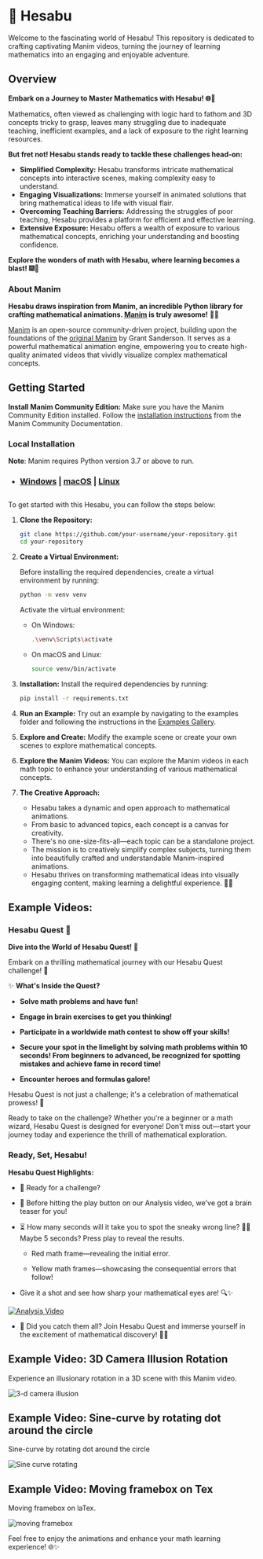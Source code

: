 # 🚀 Hesabu

Welcome to the fascinating world of Hesabu! This repository is dedicated to crafting captivating Manim videos, turning the journey of learning mathematics into an engaging and enjoyable adventure.

## Overview

**Embark on a Journey to Master Mathematics with Hesabu! 🌐🔢**

Mathematics, often viewed as challenging with logic hard to fathom and 3D concepts tricky to grasp, leaves many struggling due to inadequate teaching, inefficient examples, and a lack of exposure to the right learning resources.

**But fret not! Hesabu stands ready to tackle these challenges head-on:**
- **Simplified Complexity:** Hesabu transforms intricate mathematical concepts into interactive scenes, making complexity easy to understand.
- **Engaging Visualizations:** Immerse yourself in animated solutions that bring mathematical ideas to life with visual flair.
- **Overcoming Teaching Barriers:** Addressing the struggles of poor teaching, Hesabu provides a platform for efficient and effective learning.
- **Extensive Exposure:** Hesabu offers a wealth of exposure to various mathematical concepts, enriching your understanding and boosting confidence.

**Explore the wonders of math with Hesabu, where learning becomes a blast!** 🎆🧮

### About Manim

**Hesabu draws inspiration from Manim, an incredible Python library for crafting mathematical animations. [Manim](https://www.manim.community/) is truly awesome!** 🐍🧮

[Manim](https://github.com/ManimCommunity/manim) is an open-source community-driven project, building upon the foundations of the [original Manim](https://github.com/3b1b/manim) by Grant Sanderson. It serves as a powerful mathematical animation engine, empowering you to create high-quality animated videos that vividly visualize complex mathematical concepts.


## Getting Started

**Install Manim Community Edition:**
   Make sure you have the Manim Community Edition installed. Follow the [installation instructions](https://docs.manim.community/en/stable/installation.html) from the Manim Community Documentation.


### Local Installation


**Note**: Manim requires Python version 3.7 or above to run.

- ### [Windows](https://docs.manim.community/en/stable/installation/windows.html) | [macOS](https://docs.manim.community/en/stable/installation/macos.html) | [Linux](https://docs.manim.community/en/stable/installation/linux.html)


## 

To get started with this Hesabu, you can follow the steps below:

1. **Clone the Repository:**
   ```bash
   git clone https://github.com/your-username/your-repository.git
   cd your-repository
   ```

2. **Create a Virtual Environment:** 

   Before installing the required dependencies, create a virtual environment by running:
   ```bash
   python -m venv venv
   ```

   Activate the virtual environment:
   - On Windows:
     ```bash
     .\venv\Scripts\activate
     ```
   - On macOS and Linux:
     ```bash
     source venv/bin/activate
     ```

3. **Installation:** Install the required dependencies by running:
   ```bash
   pip install -r requirements.txt
   ```

4. **Run an Example:** Try out an example by navigating to the examples folder and following the instructions in the [Examples Gallery](hesabu/examples_gallery/README.md).

5. **Explore and Create:** Modify the example scene or create your own scenes to explore mathematical concepts.

6. **Explore the Manim Videos:**
   You can explore the Manim videos in each math topic to enhance your understanding of various mathematical concepts.

7. **The Creative Approach:**
   - Hesabu takes a dynamic and open approach to mathematical animations.
   - From basic to advanced topics, each concept is a canvas for creativity.
   - There's no one-size-fits-all—each topic can be a standalone project.
   - The mission is to creatively simplify complex subjects, turning them into beautifully crafted and understandable Manim-inspired animations.
   - Hesabu thrives on transforming mathematical ideas into visually engaging content, making learning a delightful experience. 🎨💡


## Example Videos:

### Hesabu Quest 🧮

**Dive into the World of Hesabu Quest!** 🍳

Embark on a thrilling mathematical journey with our Hesabu Quest challenge! 🚀

✨ **What's Inside the Quest?**

- **Solve math problems and have fun!** 
  
- **Engage in brain exercises to get you thinking!** 
  
- **Participate in a worldwide math contest to show off your skills!** 

- **Secure your spot in the limelight by solving math problems within 10 seconds! From beginners to advanced, be recognized for spotting mistakes and achieve fame in record time!** 
  
- **Encounter heroes and formulas galore!**

Hesabu Quest is not just a challenge; it's a celebration of mathematical prowess! 🎉

Ready to take on the challenge? Whether you're a beginner or a math wizard, Hesabu Quest is designed for everyone! Don't miss out—start your journey today and experience the thrill of mathematical exploration. 

### Ready, Set, Hesabu!

**Hesabu Quest Highlights:**

- 🚀 Ready for a challenge?

- 🧠 Before hitting the play button on our Analysis video, we've got a brain teaser for you!

- ⏳ How many seconds will it take you to spot the sneaky wrong line? 🕵️‍♂️ Maybe 5 seconds? Press play to reveal the results.

  - Red math frame—revealing the initial error.
  
  - Yellow math frames—showcasing the consequential errors that follow!

- Give it a shot and see how sharp your mathematical eyes are! 🔍✨

[![Analysis Video](images/hesabu.png)](hesabu/showcase_analysis//media/videos/1080p60/Hesabu.mp4)

- 🎉 Did you catch them all? Join Hesabu Quest and immerse yourself in the excitement of mathematical discovery! 🧮💫

## Example Video: 3D Camera Illusion Rotation

Experience an illusionary rotation in a 3D scene with this Manim video.

<img src="/hesabu/examples_gallery/three_d/media/videos/three_d_rotation/480p15//ThreeDCameraIllusionRotation.gif" alt="3-d camera illusion">

## Example Video: Sine-curve by rotating dot around the circle


Sine-curve by rotating dot around the circle

<img src="/hesabu/examples_gallery/sine_curve/media/videos/sine_surve_animation/480p15/SineCurveUnitCircle.gif" alt="Sine curve rotating">


## Example Video: Moving framebox on Tex

Moving framebox on laTex.

<img src="/hesabu/examples_gallery/moving_frame//media/videos/moving_frame_box/480p15/moving_frame.gif" alt="moving framebox">

Feel free to enjoy the animations and enhance your math learning experience! 🌐✨

